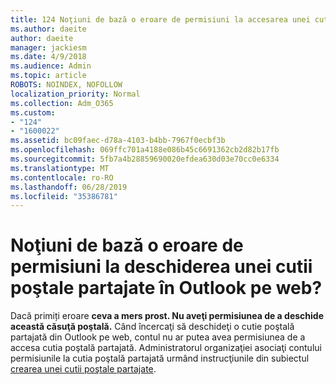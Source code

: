 ```yaml
---
title: 124 Noţiuni de bază o eroare de permisiuni la accesarea unei cutii poştale partajate în OWA?
ms.author: daeite
author: daeite
manager: jackiesm
ms.date: 4/9/2018
ms.audience: Admin
ms.topic: article
ROBOTS: NOINDEX, NOFOLLOW
localization_priority: Normal
ms.collection: Adm_O365
ms.custom:
- "124"
- "1600022"
ms.assetid: bc09faec-d78a-4103-b4bb-7967f0ecbf3b
ms.openlocfilehash: 069ffc701a4188e086b45c6691362cb2d82b17fb
ms.sourcegitcommit: 5fb7a4b28859690020efdea630d03e70cc0e6334
ms.translationtype: MT
ms.contentlocale: ro-RO
ms.lasthandoff: 06/28/2019
ms.locfileid: "35386781"
---
```

# <a name="getting-a-permission-error-when-opening-a-shared-mailbox-in-outlook-on-the-web"></a>Noţiuni de bază o eroare de permisiuni la deschiderea unei cutii poştale partajate în Outlook pe web?

Dacă primiți eroare **ceva a mers prost. Nu aveţi permisiunea de a deschide această căsuţă poştală.** Când încercaţi să deschideţi o cutie poştală partajată din Outlook pe web, contul nu ar putea avea permisiunea de a accesa cutia poştală partajată. Administratorul organizaţiei asociaţi contului permisiunile la cutia poştală partajată urmând instrucţiunile din subiectul [crearea unei cutii poştale partajate](https://support.office.com/article/871a246d-3acd-4bba-948e-5de8be0544c9).
  
